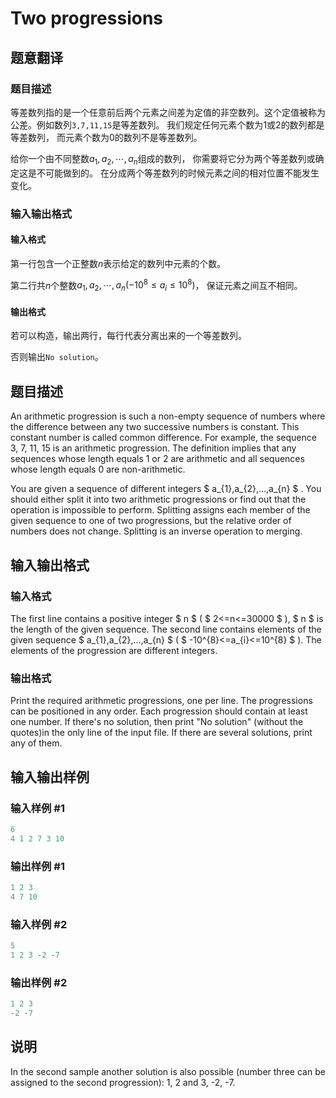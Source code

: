 # Two progressions

## 题意翻译

### 题目描述

等差数列指的是一个任意前后两个元素之间差为定值的非空数列。这个定值被称为公差。例如数列`3,7,11,15`是等差数列。 我们规定任何元素个数为$1$或$2$的数列都是等差数列， 而元素个数为$0$的数列不是等差数列。

给你一个由不同整数$a_1,a_2,\cdots,a_n$组成的数列， 你需要将它分为两个等差数列或确定这是不可能做到的。 在分成两个等差数列的时候元素之间的相对位置不能发生变化。

### 输入输出格式

#### 输入格式

第一行包含一个正整数$n$表示给定的数列中元素的个数。

第二行共$n$个整数$a_1,a_2,\cdots,a_n(-10^8\le a_i\le 10^8)$， 保证元素之间互不相同。

#### 输出格式

若可以构造，输出两行，每行代表分离出来的一个等差数列。

否则输出`No solution`。

## 题目描述

An arithmetic progression is such a non-empty sequence of numbers where the difference between any two successive numbers is constant. This constant number is called common difference. For example, the sequence 3, 7, 11, 15 is an arithmetic progression. The definition implies that any sequences whose length equals 1 or 2 are arithmetic and all sequences whose length equals 0 are non-arithmetic.

You are given a sequence of different integers $ a_{1},a_{2},...,a_{n} $ . You should either split it into two arithmetic progressions or find out that the operation is impossible to perform. Splitting assigns each member of the given sequence to one of two progressions, but the relative order of numbers does not change. Splitting is an inverse operation to merging.

## 输入输出格式

### 输入格式

The first line contains a positive integer $ n $ ( $ 2<=n<=30000 $ ), $ n $ is the length of the given sequence. The second line contains elements of the given sequence $ a_{1},a_{2},...,a_{n} $ ( $ -10^{8}<=a_{i}<=10^{8} $ ). The elements of the progression are different integers.

### 输出格式

Print the required arithmetic progressions, one per line. The progressions can be positioned in any order. Each progression should contain at least one number. If there's no solution, then print "No solution" (without the quotes)in the only line of the input file. If there are several solutions, print any of them.

## 输入输出样例

### 输入样例 #1

```cpp
6
4 1 2 7 3 10

```
### 输出样例 #1

```cpp
1 2 3 
4 7 10 

```
### 输入样例 #2

```cpp
5
1 2 3 -2 -7

```
### 输出样例 #2

```cpp
1 2 3 
-2 -7 

```
## 说明

In the second sample another solution is also possible (number three can be assigned to the second progression): 1, 2 and 3, -2, -7.

